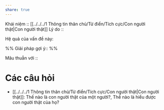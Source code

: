 ```yaml
---
share: true
---
```

Khái niệm :: [[../../../1 Thông tin thân chủ/Từ điển/Tích cực/Con người thật|Con người thật]]
Lý do :: 

Hệ quả của vấn đề này:


%%
Giải pháp gợi ý:: 
%%



Mâu thuẫn với :: 
# Các câu hỏi
- [[../../../1 Thông tin thân chủ/Từ điển/Tích cực/Con người thật|Con người thật]]: Thế nào là con người thật của một người?, Thế nào là hiểu được con người thật của họ?
